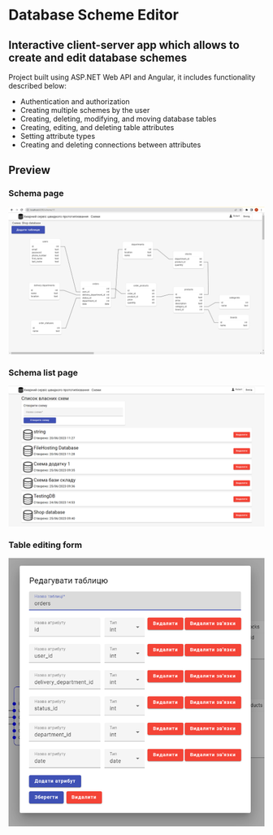 # Database Scheme Editor
## Interactive client-server app which allows to create and edit database schemes

Project built using ASP.NET Web API and Angular, it includes functionality described below:
- Authentication and authorization
- Creating multiple schemes by the user
- Creating, deleting, modifying, and moving database tables
- Creating, editing, and deleting table attributes
- Setting attribute types
- Creating and deleting connections between attributes

## Preview
### Schema page
![alt sceme-preview](PreviewImages/Scheme.png)

### Schema list page
![alt schemas-list-preview](PreviewImages/SchemasList.png)

### Table editing form
![alt edit-table-preview](PreviewImages/TableEditing.png)